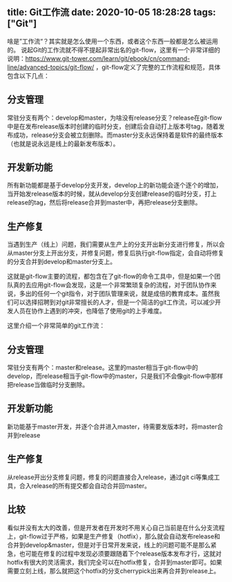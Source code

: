 title: Git工作流
date: 2020-10-05 18:28:28
tags: ["Git"]
---
啥是”工作流“？其实就是怎么使用一个东西，或者这个东西一般都是怎么被运用的。
说起Git的工作流就不得不提起非常出名的git-flow，这里有一个非常详细的说明：https://www.git-tower.com/learn/git/ebook/cn/command-line/advanced-topics/git-flow/ ，git-flow定义了完整的工作流程和规范，具体包含以下几点：
## 分支管理
常驻分支有两个：develop和master，为啥没有release分支？release在git-flow中是在发布release版本时创建的临时分支，创建后会自动打上版本号tag，随着发布成功，release分支会被立刻删除。而master分支永远保持着是软件的最终版本（也就是说永远是线上的最新发布版本）。
## 开发新功能
所有新功能都是基于develop分支开发，develop上的新功能会逐个逐个的增加，当开始发release版本的时候，就从develop分支创建release的临时分支，打上release的tag，然后将release合并到master中，再把release分支删除。
## 生产修复
当遇到生产（线上）问题，我们需要从生产上的分支开出新分支进行修复，所以会从master分支上开出分支，并修复问题，修复后执行git-flow指定，会自动将修复的分支合并到develop和master分支上。

这就是git-flow主要的流程，都包含在了git-flow的命令工具中，但是如果一个团队真的去应用git-flow会发现，这是一个非常繁琐复杂的流程，对于团队协作来说，多出的任何一个git指令，对于团队管理来说，就是成倍的教育成本。虽然我们可以选择招聘到对git非常擅长的人才，但是一个简洁的git工作流，可以减少开发人员在协作上遇到的冲突，也降低了使用git的上手难度。

这里介绍一个非常简单的git工作流：
## 分支管理
常驻分支有两个：master和release。这里的master相当于git-flow中的develop，而release相当于git-flow中的master，只是我们不会像git-flow中那样把release当做临时分支删除。
## 开发新功能
新功能基于master开发，并逐个合并进入master，待需要发版本时，将master合并到release
## 生产修复
从release开出分支修复问题，修复的问题直接合入release，通过git ci等集成工具，合入release的所有提交都会自动合并回master。
## 比较
看似并没有太大的改善，但是开发者在开发时不用关心自己当前是在什么分支流程上，git-flow过于严格，如果是生产修复（hotfix），那么就会自动发布release和合并到develop&master，但是对于日常开发来说，线上的问题可能不是那么紧急，也可能在修复的过程中发现必须要跟随着下个release版本发布才行，这就对hotfix有很大的灵活需求，我们完全可以在hotfix修复，合并到master即可。如果需要立刻上线，那么就把这个hotfix的分支cherrypick出来再合并到release上。